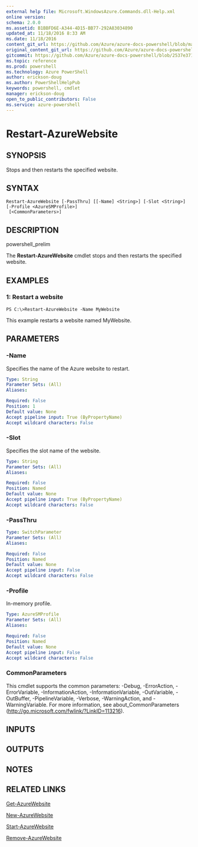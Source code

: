 ```yaml
---
external help file: Microsoft.WindowsAzure.Commands.dll-Help.xml
online version: 
schema: 2.0.0
ms.assetid: B1BBFD6E-A344-4D15-BB77-292A83034890
updated_at: 11/18/2016 8:33 AM
ms.date: 11/18/2016
content_git_url: https://github.com/Azure/azure-docs-powershell/blob/master/azureps-cmdlets-docs/ServiceManagement/Azure.Compute/v1.6.1/Restart-AzureWebsite.md
original_content_git_url: https://github.com/Azure/azure-docs-powershell/blob/master/azureps-cmdlets-docs/ServiceManagement/Azure.Compute/v1.6.1/Restart-AzureWebsite.md
gitcommit: https://github.com/Azure/azure-docs-powershell/blob/2537e371256820c5575d89299741a8f7b6f7e585/azureps-cmdlets-docs/ServiceManagement/Azure.Compute/v1.6.1/Restart-AzureWebsite.md
ms.topic: reference
ms.prod: powershell
ms.technology: Azure PowerShell
author: erickson-doug
ms.author: PowerShellHelpPub
keywords: powershell, cmdlet
manager: erickson-doug
open_to_public_contributors: False
ms.service: azure-powershell
---
```


# Restart-AzureWebsite

## SYNOPSIS
Stops and then restarts the specified website.

## SYNTAX

```
Restart-AzureWebsite [-PassThru] [[-Name] <String>] [-Slot <String>] [-Profile <AzureSMProfile>]
 [<CommonParameters>]
```

## DESCRIPTION
powershell_prelim

The **Restart-AzureWebsite** cmdlet stops and then restarts the specified website.

## EXAMPLES

### 1: Restart a website
```
PS C:\>Restart-AzureWebsite -Name MyWebsite
```

This example restarts a website named MyWebsite.

## PARAMETERS

### -Name
Specifies the name of the Azure website to restart.

```yaml
Type: String
Parameter Sets: (All)
Aliases: 

Required: False
Position: 1
Default value: None
Accept pipeline input: True (ByPropertyName)
Accept wildcard characters: False
```

### -Slot
Specifies the slot name of the website.

```yaml
Type: String
Parameter Sets: (All)
Aliases: 

Required: False
Position: Named
Default value: None
Accept pipeline input: True (ByPropertyName)
Accept wildcard characters: False
```

### -PassThru

```yaml
Type: SwitchParameter
Parameter Sets: (All)
Aliases: 

Required: False
Position: Named
Default value: None
Accept pipeline input: False
Accept wildcard characters: False
```

### -Profile
In-memory profile.

```yaml
Type: AzureSMProfile
Parameter Sets: (All)
Aliases: 

Required: False
Position: Named
Default value: None
Accept pipeline input: False
Accept wildcard characters: False
```

### CommonParameters
This cmdlet supports the common parameters: -Debug, -ErrorAction, -ErrorVariable, -InformationAction, -InformationVariable, -OutVariable, -OutBuffer, -PipelineVariable, -Verbose, -WarningAction, and -WarningVariable. For more information, see about_CommonParameters (http://go.microsoft.com/fwlink/?LinkID=113216).

## INPUTS

## OUTPUTS

## NOTES

## RELATED LINKS

[Get-AzureWebsite](xref:ServiceManagement/Azure.Compute/v1.6.1/Get-AzureWebsite.md)

[New-AzureWebsite](xref:ServiceManagement/Azure.Compute/v1.6.1/New-AzureWebsite.md)

[Start-AzureWebsite](xref:ServiceManagement/Azure.Compute/v1.6.1/Start-AzureWebsite.md)

[Remove-AzureWebsite](xref:ServiceManagement/Azure.Compute/v1.6.1/Remove-AzureWebsite.md)



